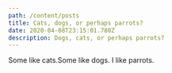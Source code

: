 ```yaml
---
path: /content/posts
title: Cats, dogs, or perhaps parrots?
date: 2020-04-08T23:15:01.780Z
description: Dogs, cats, or perhaps parrots?
---
```

Some like cats.Some like dogs. I like parrots.